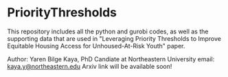 # PriorityThresholds
This repository includes all the python and gurobi codes, as well as the supporting data that are used in "Leveraging Priority Thresholds to Improve Equitable Housing Access for Unhoused-At-Risk Youth" paper.

Author: Yaren Bilge Kaya, PhD Candiate at Northeastern University
email: kaya.y@northeastern.edu
Arxiv link will be available soon!
